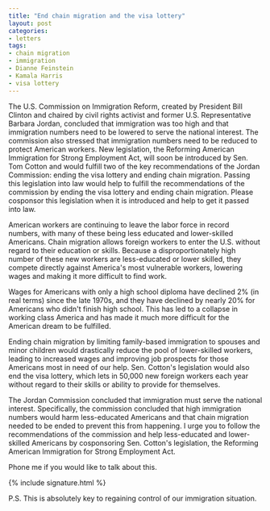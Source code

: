```yaml
---
title: "End chain migration and the visa lottery"
layout: post
categories:
- letters
tags:
- chain migration
- immigration
- Dianne Feinstein
- Kamala Harris
- visa lottery
---
```


The U.S. Commission on Immigration Reform, created by President Bill Clinton and chaired by civil rights activist and former U.S. Representative Barbara Jordan, concluded that immigration was too high and that immigration numbers need to be lowered to serve the national interest. The commission also stressed that immigration numbers need to be reduced to protect American workers. New legislation, the Reforming American Immigration for Strong Employment Act, will soon be introduced by Sen. Tom Cotton and would fulfill two of the key recommendations of the Jordan Commission: ending the visa lottery and ending chain migration. Passing this legislation into law would help to fulfill the recommendations of the commission by ending the visa lottery and ending chain migration. Please cosponsor this legislation when it is introduced and help to get it passed into law.

American workers are continuing to leave the labor force in record numbers, with many of these being less educated and lower-skilled Americans. Chain migration allows foreign workers to enter the U.S. without regard to their education or skills. Because a disproportionately high number of these new workers are less-educated or lower skilled, they compete directly against America's most vulnerable workers, lowering wages and making it more difficult to find work.

Wages for Americans with only a high school diploma have declined 2% (in real terms) since the late 1970s, and they have declined by nearly 20% for Americans who didn't finish high school. This has led to a collapse in working class America and has made it much more difficult for the American dream to be fulfilled.

Ending chain migration by limiting family-based immigration to spouses and minor children would drastically reduce the pool of lower-skilled workers, leading to increased wages and improving job prospects for those Americans most in need of our help. Sen. Cotton's legislation would also end the visa lottery, which lets in 50,000 new foreign workers each year without regard to their skills or ability to provide for themselves.

The Jordan Commission concluded that immigration must serve the national interest. Specifically, the commission concluded that high immigration numbers would harm less-educated Americans and that chain migration needed to be ended to prevent this from happening. I urge you to follow the recommendations of the commission and help less-educated and lower-skilled Americans by cosponsoring Sen. Cotton's legislation, the Reforming American Immigration for Strong Employment Act.

Phone me if you would like to talk about this.

{% include signature.html %}

P.S. This is absolutely key to regaining control of our immigration situation.
